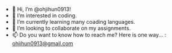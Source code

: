 - 👋 Hi, I’m @ohjihun0913!
- 👀 I’m interested in coding.
- 🌱 I’m currently learning many coading languages.
- 💞️ I’m looking to collaborate on my assignments.
- 📫 Do you want to know how to reach me? Here is one way... : ohjihun0913@gmail.com

<!---
ohjihun0913/ohjihun0913 is a ✨ special ✨ repository because its `README.md` (this file) appears on your GitHub profile.
You can click the Preview link to take a look at your changes.
--->
